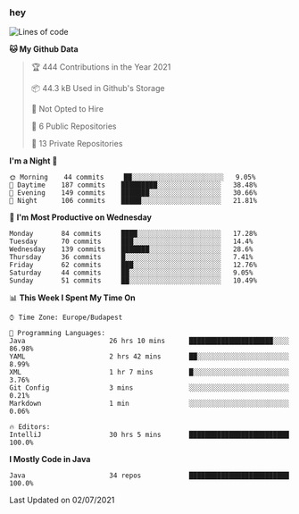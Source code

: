 ### hey

<!--START_SECTION:waka-->
![Lines of code](https://img.shields.io/badge/From%20Hello%20World%20I%27ve%20Written-53054%20lines%20of%20code-blue)

**🐱 My Github Data** 

> 🏆 444 Contributions in the Year 2021
 > 
> 📦 44.3 kB Used in Github's Storage 
 > 
> 🚫 Not Opted to Hire
 > 
> 📜 6 Public Repositories 
 > 
> 🔑 13 Private Repositories  
 > 
**I'm a Night 🦉** 

```text
🌞 Morning    44 commits     ██░░░░░░░░░░░░░░░░░░░░░░░   9.05% 
🌆 Daytime    187 commits    █████████░░░░░░░░░░░░░░░░   38.48% 
🌃 Evening    149 commits    ███████░░░░░░░░░░░░░░░░░░   30.66% 
🌙 Night      106 commits    █████░░░░░░░░░░░░░░░░░░░░   21.81%

```
📅 **I'm Most Productive on Wednesday** 

```text
Monday       84 commits     ████░░░░░░░░░░░░░░░░░░░░░   17.28% 
Tuesday      70 commits     ███░░░░░░░░░░░░░░░░░░░░░░   14.4% 
Wednesday    139 commits    ███████░░░░░░░░░░░░░░░░░░   28.6% 
Thursday     36 commits     █░░░░░░░░░░░░░░░░░░░░░░░░   7.41% 
Friday       62 commits     ███░░░░░░░░░░░░░░░░░░░░░░   12.76% 
Saturday     44 commits     ██░░░░░░░░░░░░░░░░░░░░░░░   9.05% 
Sunday       51 commits     ██░░░░░░░░░░░░░░░░░░░░░░░   10.49%

```


📊 **This Week I Spent My Time On** 

```text
⌚︎ Time Zone: Europe/Budapest

💬 Programming Languages: 
Java                     26 hrs 10 mins      █████████████████████░░░░   86.98% 
YAML                     2 hrs 42 mins       ██░░░░░░░░░░░░░░░░░░░░░░░   8.99% 
XML                      1 hr 7 mins         █░░░░░░░░░░░░░░░░░░░░░░░░   3.76% 
Git Config               3 mins              ░░░░░░░░░░░░░░░░░░░░░░░░░   0.21% 
Markdown                 1 min               ░░░░░░░░░░░░░░░░░░░░░░░░░   0.06%

🔥 Editors: 
IntelliJ                 30 hrs 5 mins       █████████████████████████   100.0%

```

**I Mostly Code in Java** 

```text
Java                     34 repos            █████████████████████████   100.0%

```



 Last Updated on 02/07/2021
<!--END_SECTION:waka-->
